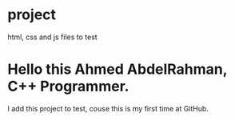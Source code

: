 # project
html, css and js files to test
<h1>Hello this Ahmed AbdelRahman, C++ Programmer.</h1>
I add this project to test, couse this is my first time at GitHub.
